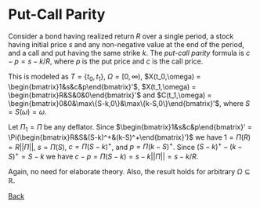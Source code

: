 # Put-Call Parity

Consider a bond having realized return $R$ over a single period,
a stock having initial price $s$ and any non-negative value at
the end of the period, and a call and put having the same strike $k$.
The _put-call parity_ formula is $c - p = s - k/R$, where $p$ is
the put price and $c$ is the call price.

This is modeled as $T = \{t_0,t_1\}$, $\Omega =
[0,\infty)$, $X(t_0,\omega)
= \begin{bmatrix}1&s&c&p\end{bmatrix}'$, $X(t_1,\omega)
= \begin{bmatrix}R&S&0&0\end{bmatrix}'$ and $C(t_1,\omega)
= \begin{bmatrix}0&0&\max\{S-k,0\}&\max\{k-S,0\}\end{bmatrix}'$,
where $S = S(\omega) = \omega$.

Let $\Pi_1 = \Pi$ be any deflator. Since
$\begin{bmatrix}1&s&c&p\end{bmatrix}' =
\Pi(\begin{bmatrix}R&S&(S-k)^+&(k-S)^+\end{bmatrix}')$
we have $1 = \Pi(R) = R||\Pi||$, $s = \Pi(S)$,
$c = \Pi(S-k)^+$, and $p = \Pi(k-S)^+$. Since
$(S-k)^+ - (k - S)^+ = S - k$ we have
$c - p = \Pi(S - k) = s - k||\Pi|| = s - k/R$.

Again, no need for elaborate theory. Also, the result holds for
arbitrary $\Omega\subseteq\mathbb{R}$.

[Back](xva.html#examples)
